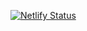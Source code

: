 [![Netlify Status](https://api.netlify.com/api/v1/badges/6f7762c8-5beb-4444-bbb3-3c214a33b04c/deploy-status)](https://app.netlify.com/sites/spontaneous-panda-60098d/deploys)
